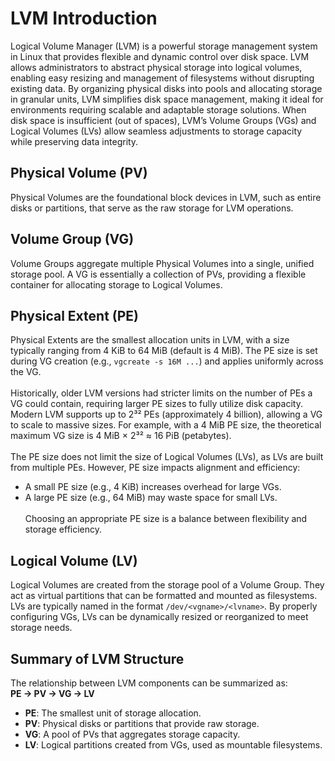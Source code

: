 # LVM Introduction
Logical Volume Manager (LVM) is a powerful storage management system in Linux that provides flexible and dynamic control over disk space. LVM allows administrators to abstract physical storage into logical volumes, enabling easy resizing and management of filesystems without disrupting existing data. By organizing physical disks into pools and allocating storage in granular units, LVM simplifies disk space management, making it ideal for environments requiring scalable and adaptable storage solutions.
When disk space is insufficient (out of spaces), LVM’s Volume Groups (VGs) and Logical Volumes (LVs) allow seamless adjustments to storage capacity while preserving data integrity.

## Physical Volume (PV)  
Physical Volumes are the foundational block devices in LVM, such as entire disks or partitions, that serve as the raw storage for LVM operations.

## Volume Group (VG)  
Volume Groups aggregate multiple Physical Volumes into a single, unified storage pool. A VG is essentially a collection of PVs, providing a flexible container for allocating storage to Logical Volumes.

## Physical Extent (PE)  
Physical Extents are the smallest allocation units in LVM, with a size typically ranging from 4 KiB to 64 MiB (default is 4 MiB). The PE size is set during VG creation (e.g., `vgcreate -s 16M ...`) and applies uniformly across the VG.  
\
Historically, older LVM versions had stricter limits on the number of PEs a VG could contain, requiring larger PE sizes to fully utilize disk capacity. Modern LVM supports up to 2³² PEs (approximately 4 billion), allowing a VG to scale to massive sizes. For example, with a 4 MiB PE size, the theoretical maximum VG size is 4 MiB × 2³² ≈ 16 PiB (petabytes).  
\
The PE size does not limit the size of Logical Volumes (LVs), as LVs are built from multiple PEs. However, PE size impacts alignment and efficiency:  
- A small PE size (e.g., 4 KiB) increases overhead for large VGs.  
- A large PE size (e.g., 64 MiB) may waste space for small LVs.  
\
Choosing an appropriate PE size is a balance between flexibility and storage efficiency.

## Logical Volume (LV)  
Logical Volumes are created from the storage pool of a Volume Group. They act as virtual partitions that can be formatted and mounted as filesystems. LVs are typically named in the format `/dev/<vgname>/<lvname>`. By properly configuring VGs, LVs can be dynamically resized or reorganized to meet storage needs.

## Summary of LVM Structure  
The relationship between LVM components can be summarized as:  
**PE → PV → VG → LV**  
- **PE**: The smallest unit of storage allocation.  
- **PV**: Physical disks or partitions that provide raw storage.  
- **VG**: A pool of PVs that aggregates storage capacity.  
- **LV**: Logical partitions created from VGs, used as mountable filesystems.
